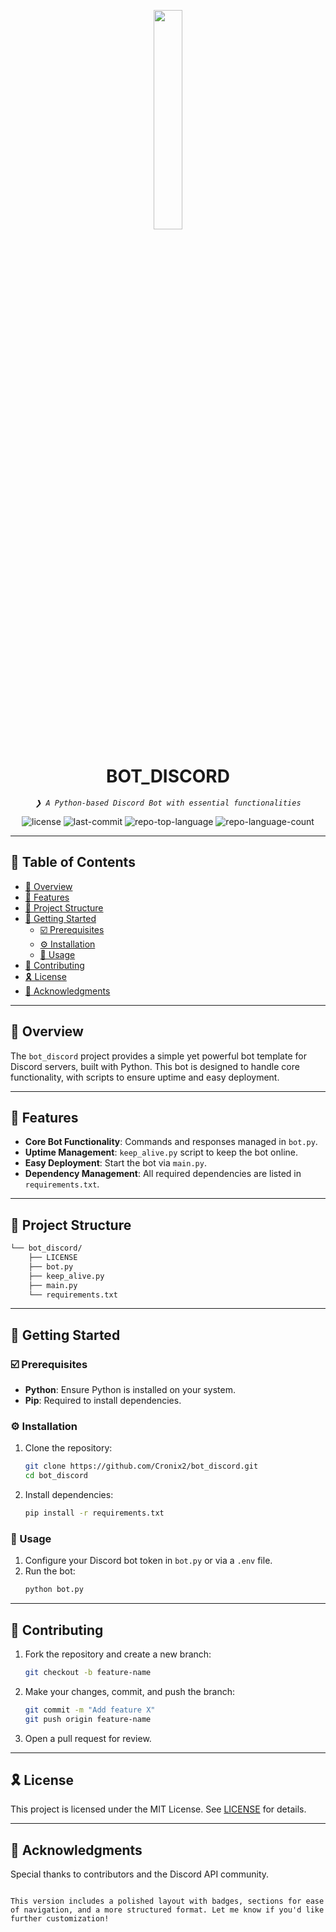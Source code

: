 
<p align="center">
    <img src="https://cdn.discordapp.com/attachments/1001441998227640320/1306556221628747817/image.png?ex=673718cd&is=6735c74d&hm=bb2667adf8992548a6bd1a88976e0ccefaceec0358faeb074f89d256e47fa63d&" align="center" width="30%">
</p>
<h1 align="center">BOT_DISCORD</h1>
<p align="center">
	<em><code>❯ A Python-based Discord Bot with essential functionalities</code></em>
</p>
<p align="center">
	<img src="https://img.shields.io/github/license/Cronix2/bot_discord?style=default&logo=opensourceinitiative&logoColor=white&color=0080ff" alt="license">
	<img src="https://img.shields.io/github/last-commit/Cronix2/bot_discord?style=default&logo=git&logoColor=white&color=0080ff" alt="last-commit">
	<img src="https://img.shields.io/github/languages/top/Cronix2/bot_discord?style=default&color=0080ff" alt="repo-top-language">
	<img src="https://img.shields.io/github/languages/count/Cronix2/bot_discord?style=default&color=0080ff" alt="repo-language-count">
</p>

---

## 🔗 Table of Contents

- [📍 Overview](#-overview)
- [👾 Features](#-features)
- [📁 Project Structure](#-project-structure)
- [🚀 Getting Started](#-getting-started)
  - [☑️ Prerequisites](#-prerequisites)
  - [⚙️ Installation](#-installation)
  - [🤖 Usage](#-usage)
- [🔰 Contributing](#-contributing)
- [🎗 License](#-license)
- [🙌 Acknowledgments](#-acknowledgments)

---

## 📍 Overview

The `bot_discord` project provides a simple yet powerful bot template for Discord servers, built with Python. This bot is designed to handle core functionality, with scripts to ensure uptime and easy deployment.

---

## 👾 Features

- **Core Bot Functionality**: Commands and responses managed in `bot.py`.
- **Uptime Management**: `keep_alive.py` script to keep the bot online.
- **Easy Deployment**: Start the bot via `main.py`.
- **Dependency Management**: All required dependencies are listed in `requirements.txt`.

---

## 📁 Project Structure

```sh
└── bot_discord/
    ├── LICENSE
    ├── bot.py
    ├── keep_alive.py
    ├── main.py
    └── requirements.txt
```

---

## 🚀 Getting Started

### ☑️ Prerequisites

- **Python**: Ensure Python is installed on your system.
- **Pip**: Required to install dependencies.

### ⚙️ Installation

1. Clone the repository:
   ```sh
   git clone https://github.com/Cronix2/bot_discord.git
   cd bot_discord
   ```
2. Install dependencies:
   ```sh
   pip install -r requirements.txt
   ```

### 🤖 Usage

1. Configure your Discord bot token in `bot.py` or via a `.env` file.
2. Run the bot:
   ```sh
   python bot.py
   ```

---

## 🔰 Contributing

1. Fork the repository and create a new branch:
   ```sh
   git checkout -b feature-name
   ```
2. Make your changes, commit, and push the branch:
   ```sh
   git commit -m "Add feature X"
   git push origin feature-name
   ```
3. Open a pull request for review.

---

## 🎗 License

This project is licensed under the MIT License. See [LICENSE](LICENSE) for details.

---

## 🙌 Acknowledgments

Special thanks to contributors and the Discord API community.
```

This version includes a polished layout with badges, sections for ease of navigation, and a more structured format. Let me know if you'd like further customization!
